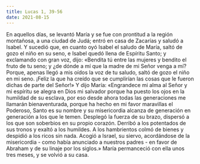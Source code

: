 ```yaml
---
title: Lucas 1, 39-56
date: 2021-08-15
---
```


En aquellos días, se levantó María y se fue con prontitud a la región montañosa, a una ciudad de Judá; entró en casa de Zacarías y saludó a Isabel. Y sucedió que, en cuanto oyó Isabel el saludo de María, saltó de gozo el niño en su seno, e Isabel quedó llena de Espíritu Santo; y exclamando con gran voz, dijo: «Bendita tú entre las mujeres y bendito el fruto de tu seno; y ¿de dónde a mí que la madre de mi Señor venga a mí? Porque, apenas llegó a mis oídos la voz de tu saludo, saltó de gozo el niño en mi seno. ¡Feliz la que ha creído que se cumplirían las cosas que le fueron dichas de parte del Señor!» Y dijo María: «Engrandece mi alma al Señor y mi espíritu se alegra en Dios mi salvador porque ha puesto los ojos en la humildad de su esclava, por eso desde ahora todas las generaciones me llamarán bienaventurada, porque ha hecho en mi favor maravillas el Poderoso, Santo es su nombre y su misericordia alcanza de generación en generación a los que le temen. Desplegó la fuerza de su brazo, dispersó a los que son soberbios en su propio corazón. Derribó a los potentados de sus tronos y exaltó a los humildes. A los hambrientos colmó de bienes y despidió a los ricos sin nada. Acogió a Israel, su siervo, acordándose de la misericordia - como había anunciado a nuestros padres - en favor de Abraham y de su linaje por los siglos.» María permanceció con ella unos tres meses, y se volvió a su casa.